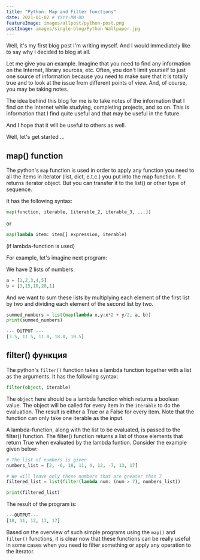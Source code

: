 ```yaml
---
title: "Python: Map and Filter functions"
date: 2021-01-02 # YYYY-MM-DD
featureImage: images/allpost/python-post.png
postImage: images/single-blog/Python Wallpaper.jpg
---
```



Well, it's my first blog post I'm writing myself. And I would immediately like to say why I decided to blog at all.

Let me give you an example. Imagine that you need to find any information on the Internet, library sources, etc. Often, you don't limit yourself to just one source of information because you need to make sure that it is totally true and to look at the issue from different points of view. And, of course, you may be taking notes.

The idea behind this blog for me is to take notes of the information that I find on the Internet while studying, completing projects, and so on. This is information that I find quite useful and that may be useful in the future.

And I hope that it will be useful to others as well.

Well, let's get started ...

## map() function

The python's ```map``` function is used in order to apply any function you need to all the items in iterator (list, dict, e.t.c.) you put into the map function. It returns iterator object. But you can transfer it to the list() or other type of sequence.

It has the following syntax:
``` py
map(function, iterable, [iterable_2, iterable_3, ...])
```
or 
``` py
map(lambda item: item[] expression, iterable)
```
(if lambda-function is used)

For example, let's imagine next program:

We have 2 lists of numbers.
``` py
a = [1,2,3,4,5]
b = [3,15,10,20,1]
```


And we want to sum these lists by multiplying each element of the first list by two and dividing each element of the second list by two.

``` py
summed_numbers = list(map(lambda x,y:x*2 + y/2, a, b))
print(summed_numbers)
```

``` py
--- OUTPUT ---
[3.5, 11.5, 11.0, 18.0, 10.5]
```

## filter() функция
The python's ```filter()``` function takes a lambda function together with a list as the arguments. It has the following syntax:

``` py
filter(object, iterable)
```

The ```object``` here should be a lambda function which returns a boolean value. The object will be called for every item in the ```iterable``` to do the evaluation. The result is either a True or a False for every item. Note that the function can only take one iterable as the input.

A lambda-function, along with the list to be evaluated, is passed to the filter() function. The filter() function returns a list of those elements that return True when evaluated by the lambda funtion. Consider the example given below:

``` py
# The list of numbers is given
numbers_list = [2, -6, 18, 11, 4, 12, -7, 13, 17]

# We will leave only those numbers that are greater than 7
filtered_list = list(filter(lambda num: (num > 7), numbers_list))

print(filtered_list)
```

The result of the program is:

``` py
---OUTPUT---
[18, 11, 12, 13, 17]
```

Based on the overview of such simple programs using the `` map() `` and ```filter()``` functions, it is clear now that these functions can be really useful in some cases when you need to filter something or apply any operation to the iterator.